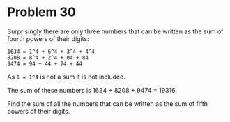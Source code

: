 # Problem 30
Surprisingly there are only three numbers that can be written as the sum of fourth powers of their digits:

```
1634 = 1^4 + 6^4 + 3^4 + 4^4
8208 = 8^4 + 2^4 + 04 + 84
9474 = 94 + 44 + 74 + 44
```

As `1 = 1^4` is not a sum it is not included.

The sum of these numbers is 1634 + 8208 + 9474 = 19316.

Find the sum of all the numbers that can be written as the sum of fifth powers of their digits.